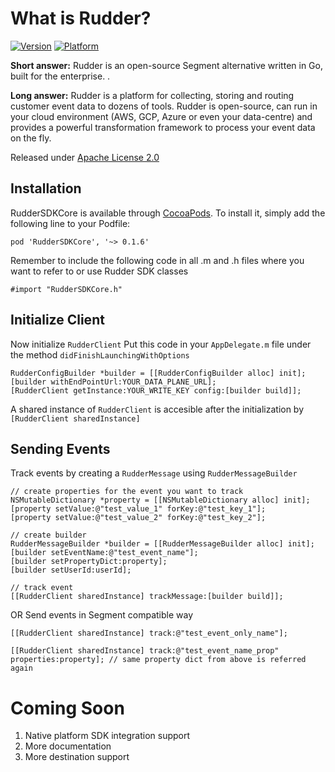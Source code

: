 # What is Rudder?

[![Version](https://img.shields.io/cocoapods/v/RudderSDKCore.svg?style=flat)](https://cocoapods.org/pods/RudderSDKCore)
[![Platform](https://img.shields.io/cocoapods/p/RudderSDKCore.svg?style=flat)](https://cocoapods.org/pods/RudderSDKCore)

**Short answer:** 
Rudder is an open-source Segment alternative written in Go, built for the enterprise. .

**Long answer:** 
Rudder is a platform for collecting, storing and routing customer event data to dozens of tools. Rudder is open-source, can run in your cloud environment (AWS, GCP, Azure or even your data-centre) and provides a powerful transformation framework to process your event data on the fly.

Released under [Apache License 2.0](https://www.apache.org/licenses/LICENSE-2.0)

## Installation
RudderSDKCore is available through [CocoaPods](https://cocoapods.org). 
To install it, simply add the following line to your Podfile:
```xcode
pod 'RudderSDKCore', '~> 0.1.6'
```
Remember to include the following code in all .m and .h files where you want to refer to or use Rudder SDK classes
```xcode
#import "RudderSDKCore.h"
```

## Initialize Client
Now initialize ```RudderClient```
Put this code in your ```AppDelegate.m``` file under the method ```didFinishLaunchingWithOptions```

```xcode
RudderConfigBuilder *builder = [[RudderConfigBuilder alloc] init];
[builder withEndPointUrl:YOUR_DATA_PLANE_URL];
[RudderClient getInstance:YOUR_WRITE_KEY config:[builder build]];
```
A shared instance of ```RudderClient``` is accesible after the initialization by ```[RudderClient sharedInstance]```
## Sending Events
Track events by creating a ```RudderMessage``` using ```RudderMessageBuilder```
```xcode
// create properties for the event you want to track
NSMutableDictionary *property = [[NSMutableDictionary alloc] init];
[property setValue:@"test_value_1" forKey:@"test_key_1"];
[property setValue:@"test_value_2" forKey:@"test_key_2"];

// create builder
RudderMessageBuilder *builder = [[RudderMessageBuilder alloc] init];
[builder setEventName:@"test_event_name"];
[builder setPropertyDict:property];
[builder setUserId:userId];

// track event
[[RudderClient sharedInstance] trackMessage:[builder build]];
```
OR
Send events in Segment compatible way
```xcode
[[RudderClient sharedInstance] track:@"test_event_only_name"];

[[RudderClient sharedInstance] track:@"test_event_name_prop" properties:property]; // same property dict from above is referred again
```

# Coming Soon

1. Native platform SDK integration support
2. More documentation
3. More destination support

